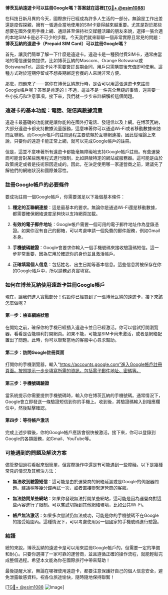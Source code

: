 **博茨瓦纳遠遊卡可以註冊Google嗎？答案就在這裡[[TG💪+ @esim1088](https://t.me/s/esim1088)]**

在科技日新月異的今天，國際旅行已經成為許多人生活的一部分。無論是工作出差還是度假探親，擁有一張適合當地使用的SIM卡變得越來越重要。尤其是對於那些想要在國外使用手機上網、通話甚至保持社交媒體活躍的朋友來說，選擇一張合適的本地SIM卡是必不可少的步驟。今天我們就來聊聊一個非常實際且常見的問題：**博茨瓦納的遠遊卡（Prepaid SIM Card）可以註冊Google嗎？**

首先，讓我們簡單了解一下什麼是遠遊卡。遠遊卡是一種預付費SIM卡，通常由當地的電信運營商提供，比如博茨瓦納的Mascom、Orange Botswana或BotswanaTel。這些卡片不需要簽訂長期合同，用戶只需購買後充值即可使用。這種方式對於短期停留或不想長期綁定套餐的人來說非常方便。

那麼，問題來了——當你在博茨瓦納旅行時，是否可以用這張遠遊卡來註冊Google帳戶呢？答案是肯定的！不過，這並不是一件完全無縫的事情，還需要一些小技巧和注意事項。接下來，我們就一步步來詳細解析這個問題。

### **遠遊卡的基本功能：電話、短信與數據流量**

遠遊卡最基礎的功能就是讓你能夠在國外打電話、發短信以及上網。在博茨瓦納，大部分遠遊卡都支持數據流量服務，這意味著你可以通過Wi-Fi或者移動數據來訪問互聯網。而Google帳戶的註冊過程主要依賴於互聯網連接，因此從理論上來說，只要你的遠遊卡能正常上網，就可以完成Google帳戶的註冊。

但是，這並不意味著所有遠遊卡都能毫無障礙地支持Google帳戶註冊。有些運營商可能會對某些應用程式進行限制，比如屏蔽特定的網站或服務器。這可能是由於政策規定或者是技術原因造成的。因此，在決定使用哪一家運營商之前，建議先了解他們的網絡狀況和國際兼容性。

### **註冊Google帳戶的必要條件**

要成功註冊一個Google帳戶，你需要滿足以下幾個基本條件：

1. **穩定的互聯網連接**：這是最基本的要求。無論你是通過Wi-Fi還是移動數據，都需要確保網絡速度足夠快以支持網頁加載。
   
2. **有效的電子郵件地址**：Google帳戶需要一個可用的電子郵件地址作為登錄憑證。如果你沒有自己的郵箱，可以考慮申請一個免費的郵件服務，例如Gmail本身。

3. **手機號碼驗證**：Google會要求你輸入一個手機號碼來接收驗證碼短信。這一步非常重要，因為它用於確認你的身份並且激活帳戶。

4. **正確填寫個人信息**：包括姓名、出生日期等基本信息。這些信息將被保存在你的Google帳戶中，所以請務必真實填寫。

### **如何在博茨瓦納使用遠遊卡註冊Google帳戶**

現在，讓我們進入實戰部分！假設你已經買到了一張博茨瓦納的遠遊卡，接下來該怎麼做呢？

#### **第一步：檢查網絡狀態**
在開始之前，確保你的手機已經插入遠遊卡並且已經激活。你可以嘗試打開瀏覽器，看看是否能順利打開網頁。如果不能，可能是SIM卡尚未激活，或者是網絡配置出了問題。此時，你可以聯繫當地的客服中心尋求幫助。

#### **第二步：訪問Google註冊頁面**
打開你的手機瀏覽器，輸入“https://accounts.google.com”進入Google帳戶註冊頁面。按照提示一步步填寫所需的資訊，包括電子郵件地址、密碼等。

#### **第三步：手機號碼驗證**
當系統提示你需要提供手機號碼時，輸入你在博茨瓦納的手機號碼。通常情況下，Google會立即發送一條驗證短信到你的手機上。收到後，將驗證碼輸入到相應欄位中，然後點擊確認。

#### **第四步：等待帳戶激活**
完成上述步驟後，你的Google帳戶應該會很快被激活。接下來，你可以登錄到Google的各類服務，如Gmail、YouTube等。

### **可能遇到的問題及解決方案**

儘管整個過程看起來很簡單，但實際操作中還是有可能遇到一些障礙。以下是幾種常見的情況及其解決方法：

- **無法收到驗證短信**：這可能是由於運營商的網絡延遲或是Google的伺服器問題。建議稍等幾分鐘再試一次，或者直接聯繫運營商的客服。

- **無法訪問某些網站**：如果你發現無法打開某些網站，這可能是因為運營商對這些內容進行了限制。可以嘗試切換到其他網絡環境，比如公共Wi-Fi。

- **帳戶無法激活**：如果多次嘗試仍無法成功，可能是你的手機號碼不在Google的接受範圍內。這種情況下，可以考慮使用另一個國家的手機號碼進行驗證。

### **結語**

總的來說，博茨瓦納的遠遊卡是可以用來註冊Google帳戶的，但需要一定的準備和耐心。只要你選擇了一家可靠的運營商，並且遵循正確的操作流程，就能輕鬆完成整個過程。希望本文能為你在國際旅行中帶來幫助！

最後提醒大家，無論在哪裡使用遠遊卡，都要注意保護好自己的個人信息安全，避免泄露敏感資料。祝各位旅途愉快，隨時隨地保持聯繫！

[[TG💪+ @esim1088](https://t.me/s/esim1088) ![Image](https://i.postimg.cc/4NQfJmqS/Snipaste-2025-05-13-00-14-12.png)]